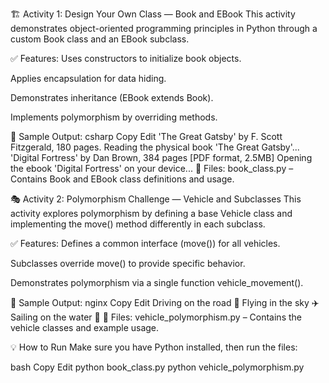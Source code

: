 🏗️ Activity 1: Design Your Own Class — Book and EBook
This activity demonstrates object-oriented programming principles in Python through a custom Book class and an EBook subclass.

✅ Features:
Uses constructors to initialize book objects.

Applies encapsulation for data hiding.

Demonstrates inheritance (EBook extends Book).

Implements polymorphism by overriding methods.

📌 Sample Output:
csharp
Copy
Edit
'The Great Gatsby' by F. Scott Fitzgerald, 180 pages.
Reading the physical book 'The Great Gatsby'...
'Digital Fortress' by Dan Brown, 384 pages [PDF format, 2.5MB]
Opening the ebook 'Digital Fortress' on your device...
📁 Files:
book_class.py – Contains Book and EBook class definitions and usage.

🎭 Activity 2: Polymorphism Challenge — Vehicle and Subclasses
This activity explores polymorphism by defining a base Vehicle class and implementing the move() method differently in each subclass.

✅ Features:
Defines a common interface (move()) for all vehicles.

Subclasses override move() to provide specific behavior.

Demonstrates polymorphism via a single function vehicle_movement().

🚀 Sample Output:
nginx
Copy
Edit
Driving on the road 🚗
Flying in the sky ✈️
Sailing on the water 🚢
📁 Files:
vehicle_polymorphism.py – Contains the vehicle classes and example usage.

💡 How to Run
Make sure you have Python installed, then run the files:

bash
Copy
Edit
python book_class.py
python vehicle_polymorphism.py